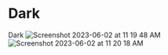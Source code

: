 # Dark
Dark
![Screenshot 2023-06-02 at 11 19 48 AM](https://github.com/Experimenters1/Dark/assets/64000769/e8bb7b89-2653-403d-bb7d-04911b9e4129)
![Screenshot 2023-06-02 at 11 20 18 AM](https://github.com/Experimenters1/Dark/assets/64000769/20f3a98b-e116-4491-98fa-63c69b3e5633)
